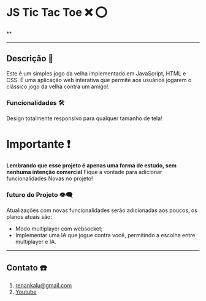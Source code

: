 # JS Tic Tac Toe ❌ ⭕️
**

---

## Descrição 📖
 Este é um simples jogo da velha implementado em JavaScript, HTML e CSS. É uma aplicação web interativa que permite aos usuários jogarem o clássico jogo da velha contra um amigo!.

### Funcionalidades 🛠️
 Design totalmente responsivo para qualquer tamanho de tela!

# Importante  ❗
 **Lembrando que esse projeto é apenas uma forma de estudo, sem nenhuma intenção comercial** 
 Fique a vontade para adicionar funcionalidades Novas no projeto!

### futuro do Projeto 👁️‍🗨️
 Atualizações com novas funcionalidades serão adicionadas aos poucos, os planos atuais são:
 * Modo multiplayer com websocket;
 * Implementar uma IA que jogue contra você, permitindo a escolha entre multiplayer e IA.

---

## Contato ☎️
 1. [renankalu@gmail.com](renankalu@gmail.com)
 2. [Youtube]()
